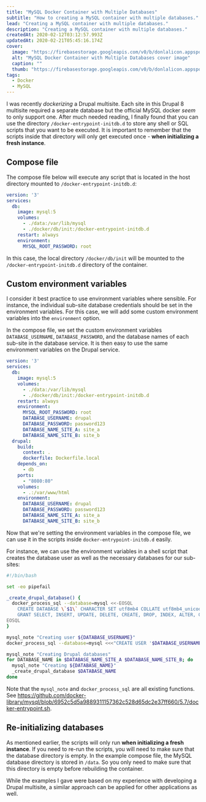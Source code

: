 ```yaml
---
title: "MySQL Docker Container with Multiple Databases"
subtitle: "How to creating a MySQL container with multiple databases."
lead: "Creating a MySQL container with multiple databases."
description: "Creating a MySQL container with multiple databases."
createdAt: 2020-02-12T03:12:57.993Z
updatedAt: 2020-02-21T05:45:16.174Z
cover: 
  image: "https://firebasestorage.googleapis.com/v0/b/donlalicon.appspot.com/o/images%2FDocker%20DBs(1).png?alt=media&token=f41e9d3d-facd-482b-859f-ab65ce6ea5df"
  alt: "MySQL Docker Container with Multiple Databases cover image"
  caption: ""
  thumb: "https://firebasestorage.googleapis.com/v0/b/donlalicon.appspot.com/o/images%2FDocker%20DBs(1)_thumb.png?alt=media&token=a30745a9-ab62-44aa-afed-2b614b52f30f"
tags: 
  - Docker
  - MySQL
---
```

I was recently _dockerizing_ a Drupal multisite. Each site in this Drupal 8 multisite required a separate database but the official MySQL docker _seem_ to only support one. After much needed reading, I finally found that you can use the directory `/docker-entrypoint-initdb.d` to store any shell or SQL scripts that you want to be executed. It is important to remember that the scripts inside that directory will only get executed once - **when initializing a fresh instance**.

Compose file
------------

The compose file below will execute any script that is located in the host directory mounted to `/docker-entrypoint-initdb.d`:

```yml
version: '3'
services:
  db:
    image: mysql:5
    volumes:
      - ./data:/var/lib/mysql
      - ./docker/db/init:/docker-entrypoint-initdb.d
    restart: always
    environment:
      MYSQL_ROOT_PASSWORD: root
```

In this case, the local directory `/docker/db/init` will be mounted to the `/docker-entrypoint-initdb.d` directory of the container.

Custom environment variables
----------------------------

I consider it best practice to use environment variables where sensible. For instance, the individual sub-site database credentials should be set in the environment variables. For this case, we will add some custom environment variables into the `environment` option.

In the compose file, we set the custom environment variables `DATABASE_USERNAME`, `DATABASE_PASSWORD`, and the database names of each sub-site in the database service. It is then easy to use the same environment variables on the Drupal service.

```yml
version: '3'
services:
  db:
    image: mysql:5
    volumes:
      - ./data:/var/lib/mysql
      - ./docker/db/init:/docker-entrypoint-initdb.d
    restart: always
    environment:
      MYSQL_ROOT_PASSWORD: root
      DATABASE_USERNAME: drupal
      DATABASE_PASSWORD: password123
      DATABASE_NAME_SITE_A: site_a
      DATABASE_NAME_SITE_B: site_b
  drupal:
    build:
      context: .
      dockerfile: Dockerfile.local
    depends_on:
      - db
    ports:
      - "8080:80"
    volumes:
      - .:/var/www/html
    environment:
      DATABASE_USERNAME: drupal
      DATABASE_PASSWORD: password123
      DATABASE_NAME_SITE_A: site_a
      DATABASE_NAME_SITE_B: site_b
```

Now that we're setting the environment variables in the compose file, we can use it in the scripts inside `docker-entrypoint-initdb.d` easily.

For instance, we can use the environment variables in a shell script that creates the database user as well as the necessary databases for our sub-sites:

```bash
#!/bin/bash

set -eo pipefail

_create_drupal_database() {
  docker_process_sql --database=mysql <<-EOSQL
    CREATE DATABASE \`$1\` CHARACTER SET utf8mb4 COLLATE utf8mb4_unicode_ci;
    GRANT SELECT, INSERT, UPDATE, DELETE, CREATE, DROP, INDEX, ALTER, CREATE TEMPORARY TABLES ON \`$1\`.* TO '$DATABASE_USERNAME'@'%';
EOSQL
}

mysql_note "Creating user ${DATABASE_USERNAME}"
docker_process_sql --database=mysql <<<"CREATE USER '$DATABASE_USERNAME'@'%' IDENTIFIED BY '$DATABASE_PASSWORD';"

mysql_note "Creating Drupal databases"
for DATABASE_NAME in $DATABASE_NAME_SITE_A $DATABASE_NAME_SITE_B; do
  mysql_note "Creating ${DATABASE_NAME}"
  _create_drupal_database $DATABASE_NAME
done
```

Note that the `mysql_note` and `docker_process_sql` are all existing functions. See https://github.com/docker-library/mysql/blob/6952c5d5a9889311157362c528d65dc2e37ff660/5.7/docker-entrypoint.sh.

Re-initializing databases
-------------------------

As mentioned earlier, the scripts will only run **when initializing a fresh instance**. If you need to re-run the scripts, you will need to make sure that the database directory is empty. In the example compose file, the MySQL database directory is stored in `/data`. So you only need to make sure that this directory is empty before rebuilding the container.

While the examples I gave were based on my experience with developing a Drupal multisite, a similar approach can be applied for other applications as well.